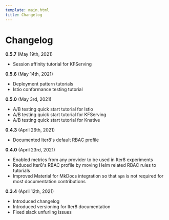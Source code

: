 ```yaml
---
template: main.html
title: Changelog
---
```


# Changelog

**0.5.7** (May 19th, 2021)

* Session affinity tutorial for KFServing

**0.5.6** (May 14th, 2021)

* Deployment pattern tutorials
* Istio conformance testing tutorial

**0.5.0** (May 3rd, 2021)

* A/B testing quick start tutorial for Istio
* A/B testing quick start tutorial for KFServing
* A/B testing quick start tutorial for Knative

**0.4.3** (April 26th, 2021)

* Documented Iter8's default RBAC profile

**0.4.0** (April 23rd, 2021)

* Enabled metrics from any provider to be used in Iter8 experiments
* Reduced Iter8's RBAC profile by moving Helm related RBAC rules to tutorials
* Improved Material for MkDocs integration so that `npm` is not required for most documentation contributions

**0.3.4** (April 12th, 2021)

* Introduced changelog
* Introduced versioning for Iter8 documentation
* Fixed slack unfurling issues